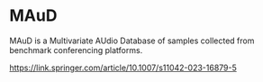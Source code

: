 # MAuD

MAuD is a Multivariate AUdio Database of samples collected from benchmark conferencing platforms. 

https://link.springer.com/article/10.1007/s11042-023-16879-5
